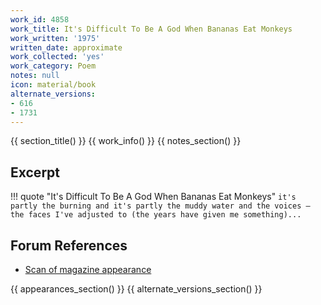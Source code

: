 ```yaml
---
work_id: 4858
work_title: It's Difficult To Be A God When Bananas Eat Monkeys
work_written: '1975'
written_date: approximate
work_collected: 'yes'
work_category: Poem
notes: null
icon: material/book
alternate_versions:
- 616
- 1731
---
```


{{ section_title() }}
{{ work_info() }}
{{ notes_section() }}
## Excerpt
!!! quote "It's Difficult To Be A God When Bananas Eat Monkeys"
    ```
    it's partly the burning and it's partly the muddy
    water and the voices —
    the faces I've adjusted to (the years have given me
    something)...
    ```

## Forum References
- [Scan of magazine appearance](https://bukowskiforum.com/threads/its-difficult-to-be-a-god-when-bananas-eat-monkeys-cf-as-the-spirit-wanes-the-form-appears.6998/)

{{ appearances_section() }}
{{ alternate_versions_section() }}